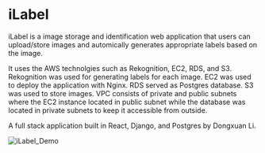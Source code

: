 # iLabel

iLabel is a image storage and identification web application that users can upload/store images and automically generates appropriate labels based on the image.

It uses the AWS technolgies such as Rekognition, EC2, RDS, and S3. Rekognition was used for generating labels for each image. EC2 was used to deploy the application with Nginx. RDS served as Postgres database. S3 was used to store images. VPC consists of private and public subnets where the EC2 instance located in public subnet while the database was located in private subnets to keep it accessible from outside.

A full stack application built in React, Django, and Postgres by Dongxuan Li.

![iLabel_Demo](https://github.com/dongxli/iLabel_Full/blob/master/Demo/iLabel_Demo.gif)
